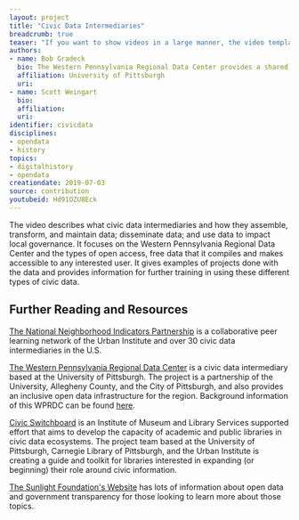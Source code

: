 ```yaml
---
layout: project
title: "Civic Data Intermediaries"
breadcrumb: true
teaser: "If you want to show videos in a large manner, the video template is the right choice."
authors: 
- name: Bob Gradeck
  bio: The Western Pennsylvania Regional Data Center provides a shared, inclusive legal and technological infrastructure for open data in Western Pennsylvania. The Regional Data Center is designed to provide open access to civic information, and help people use it to understand their communities, influence policy, and support decision-making processes. Founded in 2015, the Regional Data Center is a partnership of the University of Pittsburgh, Allegheny County, and the City of Pittsburgh. Bob Gradeck manages the Western Pennsylvania Regional Data Center at the University of Pittsburgh’s University Center for Social and Urban Research. Prior to joining the University of Pittsburgh, Bob worked at the Carnegie Mellon University Center for Economic Development for ten years, where he helped to found the Pittsburgh Neighborhood and Community Information System. Bob started his career at the Atlanta Project, where he helped lay the foundation of one of the nation’s first neighborhood information systems. Bob received a Bachelor’s degree in Urban Studies from the University of Pittsburgh, and a Masters of City Planning from the Georgia Institute of Technology.
  affiliation: University of Pittsburgh
  uri:
- name: Scott Weingart
  bio:
  affiliation:
  uri:
identifier: civicdata
disciplines: 
- opendata
- history
topics:
- digitalhistory
- opendata
creationdate: 2019-07-03
source: contribution
youtubeid: Hd91OZU8Eck
---
```



The video describes what civic data intermediaries and how they assemble, transform, and maintain data; disseminate data; and use data to impact local governance. It focuses on the Western Pennsylvania Regional Data Center and the types of open access, free data that it compiles and makes accessible to any interested user. It gives examples of projects done with the data and provides information for further training in using these different types of civic data.

## Further Reading and Resources

[The National Neighborhood Indicators Partnership](https://www.neighborhoodindicators.org/) is a collaborative peer learning network of the Urban Institute and over 30 civic data intermediaries in the U.S. 

[The Western Pennsylvania Regional Data Center](http://www.wprdc.org/) is a civic data intermediary based at the University of Pittsburgh. The project is a partnership of the University, Allegheny County, and the City of Pittsburgh, and also provides an inclusive open data infrastructure for the region. Background information of this WPRDC can be found [here](https://docs.google.com/document/d/1RL-RrjdycJfmVGxHU05DX4bJmmCEWjy6vbw4Xe_LYVI/edit). 

[Civic Switchboard](https://civic-switchboard.github.io/) is an Institute of Museum and Library Services supported effort that aims to develop the capacity of academic and public libraries in civic data ecosystems. The project team based at the University of Pittsburgh, Carnegie Library of Pittsburgh, and the Urban Institute is creating a guide and toolkit for libraries interested in expanding (or beginning) their role around civic information. 

[The Sunlight Foundation's Website](https://sunlightfoundation.com/policy/open-cities/) has lots of information about open data and government transparency for those looking to learn more about those topics. 
